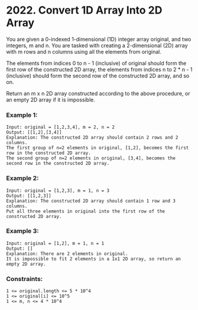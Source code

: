 # 2022. Convert 1D Array Into 2D Array

You are given a 0-indexed 1-dimensional (1D) integer array original, and two integers, m and n. You are tasked with creating a 2-dimensional (2D) array with  m rows and n columns using all the elements from original.

The elements from indices 0 to n - 1 (inclusive) of original should form the first row of the constructed 2D array, the elements from indices n to 2 * n - 1 (inclusive) should form the second row of the constructed 2D array, and so on.

Return an m x n 2D array constructed according to the above procedure, or an empty 2D array if it is impossible.

 

### Example 1:

```
Input: original = [1,2,3,4], m = 2, n = 2
Output: [[1,2],[3,4]]
Explanation: The constructed 2D array should contain 2 rows and 2 columns.
The first group of n=2 elements in original, [1,2], becomes the first row in the constructed 2D array.
The second group of n=2 elements in original, [3,4], becomes the second row in the constructed 2D array.
```
### Example 2:
```
Input: original = [1,2,3], m = 1, n = 3
Output: [[1,2,3]]
Explanation: The constructed 2D array should contain 1 row and 3 columns.
Put all three elements in original into the first row of the constructed 2D array.
```
### Example 3:
```
Input: original = [1,2], m = 1, n = 1
Output: []
Explanation: There are 2 elements in original.
It is impossible to fit 2 elements in a 1x1 2D array, so return an empty 2D array.
```

### Constraints:
```
1 <= original.length <= 5 * 10^4
1 <= original[i] <= 10^5
1 <= m, n <= 4 * 10^4
```
